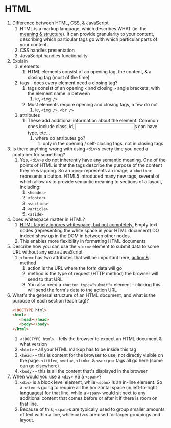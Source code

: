 # HTML

1. Difference between HTML, CSS, & JavaScript
   1. HTML is a markup language, which describes WHAT (ie, the [meaning & structure](https://developer.mozilla.org/en-US/docs/Web/HTML)). It can provide granularity to your content, describing which particular tags go with which particular parts of your content.
   2. CSS handles presentation
   3. JavaScript handles functionality
2. Explain
   1. elements
      1. HTML elements consist of an opening tag, the content, & a closing tag (most of the time)
   2. tags - does every element need a closing tag?
      1. tags consist of an opening `<` and closing `>` angle brackets, with the element name in between
         1. ie, `<img />`
      2. Most elements require opening and closing tags, a few do not
         1. ie, `<img />`, `<br />`
   3. attributes
      1. These add additional information about the element. Common ones include class, id, <input>s can have type, etc...
         1. where do attributes go?
            1. only in the opening / self-closing tags, not in closing tags
3. Is there anything wrong with using `<div>`s every time you need a container for something?
   1. Yes, `<div>`s do not inherently have any semantic meaning. One of the points of HTML is that the tags describe the purpose of the content they're wrapping. So an `<img>` represents an image, a `<button>` represents a button. HTML5 introduced many new tags, several of which allow us to provide semantic meaning to sections of a layout, including:
      1. `<header>`
      2. `<footer>`
      3. `<section>`
      4. `<article>`
      5. `<aside>`
4. Does whitespace matter in HTML?
   1. [HTML largely ignores whitespace, but not completely.](https://developer.mozilla.org/en-US/docs/Web/API/Document_Object_Model/Whitespace) Empty text nodes (representing the white space in your HTML document) DO indeed show up in the DOM in between other nodes.
   2. This enables more flexibility in formatting HTML documents
5. Describe how you can use the `<form>` element to submit data to some URL without any extra JavaScript
   1. `<form>` has two attributes that will be important here, [action & method](https://developer.mozilla.org/en-US/docs/Learn/Forms/Your_first_form)
      1. action is the URL where the form data will go
      2. method is the type of request (HTTP method) the browser will send to that URL
      3. You also need a `<button type="submit">` element - clicking this will send the form's data to the action URL
6. What's the general structure of an HTML document, and what is the purpose of each section (each tag)?
   ```html
   <!DOCTYPE html>
   <html>
      <head></head>
      <body></body>
   </html>
   ```
   1. `<!DOCTYPE html>` - tells the browser to expect an HTML document & what version
   2. `<html>` - all your HTML markup has to be inside this tag
   3. `<head>` - this is content for the browser to use, not directly visible on the page. `<title>`, `<meta>`, `<link>`, & `<script>` tags all go here (some can go elsewhere)
   4. `<body>` - this is all the content that's displayed in the browser
7. When would you use a `<div>` VS a `<span>`?
   1. `<div>` is a block level element, while `<span>` is an in-line element. So a `<div>` is going to require all the horizontal space (in left-to-right languages) for that line, while a `<span>` would sit next to any additional content that comes before or after it if there is room on that line.
   2. Because of this, `<span>`s are typically used to group smaller amounts of text within a line, while `<div>`s are used for larger groupings and layout.